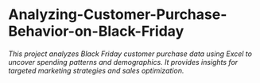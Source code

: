 # Analyzing-Customer-Purchase-Behavior-on-Black-Friday

###### This project analyzes Black Friday customer purchase data using Excel to uncover spending patterns and demographics. It provides insights for targeted marketing strategies and sales optimization.
